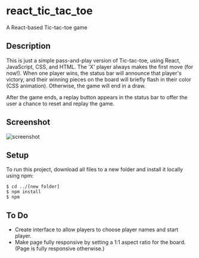 # react_tic_tac_toe
A React-based Tic-tac-toe game

## Description

This is just a simple pass-and-play version of Tic-tac-toe, using React, JavaScript, CSS, and HTML. The 'X' player always makes the first move (for now!). When one player wins, the status bar will announce that player's victory, and their winning pieces on the board will briefly flash in their color (CSS animation). Otherwise, the game will end in a draw.

After the game ends, a replay button appears in the status bar to offer the user a chance to reset and replay the game.

## Screenshot

![screenshot](https://user-images.githubusercontent.com/58447266/194438060-97893f7c-2e1e-4b1b-882a-2cd15ea15e92.png)

## Setup
To run this project, download all files to a new folder and install it locally using npm:

```
$ cd ../[new folder]
$ npm install
$ npm 
```

## To Do
- Create interface to allow players to choose player names and start player.
- Make page fully responsive by setting a 1:1 aspect ratio for the board. (Page is fully responsive otherwise.) 
